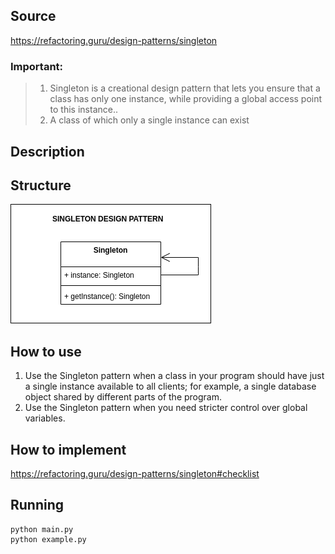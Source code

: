 ## Source

https://refactoring.guru/design-patterns/singleton

### Important:

> 1. Singleton is a creational design pattern that lets you ensure that a class has only one instance, while providing a
     global access point to this instance..
> 2. A class of which only a single instance can exist

## Description

## Structure

![alt tag](singleton.png)

## How to use

1. Use the Singleton pattern when a class in your program should have just a single instance available to all clients;
   for example, a single database object shared by different parts of the program.
2. Use the Singleton pattern when you need stricter control over global variables.

## How to implement

https://refactoring.guru/design-patterns/singleton#checklist

## Running

```
python main.py
python example.py
```